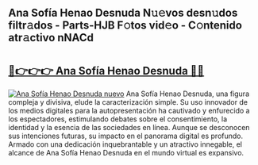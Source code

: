 ## Ana Sofía Henao Desnuda N𝚞𝚎vos desn𝚞dos filtr𝚊dos - Parts-HJB F𝚘tos vid𝚎o - C𝚘ntenido atr𝚊ctivo nNACd

# <h2><a href="http://mb39ls.tromn.icu/?c=Ana+Sof%c3%ada+Henao+Desnuda">🔗👉👉👉 Ana Sofía Henao Desnuda 🔗🔗</a></h2>

[![Ana Sofía Henao Desnuda nuevo](https://i.imgur.com/pEAQMta.gif)](http://mb39ls.tromn.icu/?c=Ana+Sof%c3%ada+Henao+Desnuda)
Ana Sofía Henao Desnuda, una figura compleja y divisiva, elude la caracterización simple. Su uso innovador de los medios digitales para la autopresentación ha cautivado y enfurecido a los espectadores, estimulando debates sobre el consentimiento, la identidad y la esencia de las sociedades en línea. Aunque se desconocen sus intenciones futuras, su impacto en el panorama digital es profundo. Armado con una dedicación inquebrantable y un atractivo innegable, el alcance de Ana Sofía Henao Desnuda en el mundo virtual es expansivo.
